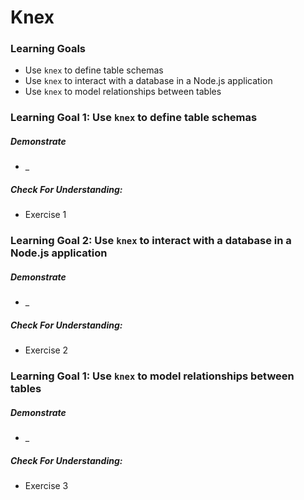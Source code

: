 # Knex

### Learning Goals

- Use `knex` to define table schemas
- Use `knex` to interact with a database in a Node.js application
- Use `knex` to model relationships between tables



### Learning Goal 1: Use `knex` to define table schemas

##### Demonstrate

* _

##### Check For Understanding:

* Exercise 1



### Learning Goal 2: Use `knex` to interact with a database in a Node.js application

##### Demonstrate

- _

##### Check For Understanding:

- Exercise 2



### Learning Goal 1: Use `knex` to model relationships between tables

##### Demonstrate

- _

##### Check For Understanding:

- Exercise 3